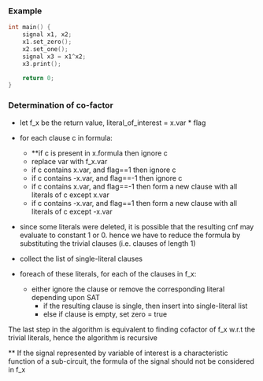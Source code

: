 ### Example

```c++
int main() {
    signal x1, x2;
    x1.set_zero();
    x2.set_one();
    signal x3 = x1^x2;
    x3.print();

    return 0;
}
```

### Determination of co-factor


- let f_x be the return value, literal_of_interest = x.var * flag
- for each clause c in formula:
    - **if c is present in x.formula then ignore c
    - replace var with f_x.var
    - if c contains x.var, and flag==1 then ignore c
    - if c contains -x.var, and flag==-1 then ignore c
    - if c contains x.var, and flag==-1 then form a new clause with all literals of c except x.var
    - if c contains -x.var, and flag==1 then form a new clause with all literals of c except -x.var

- since some literals were deleted, it is possible that the resulting cnf may evaluate to
constant 1 or 0. hence we have to reduce the formula by substituting the trivial clauses (i.e. clauses of length 1)

- collect the list of single-literal clauses
- foreach of these literals, for each of the clauses in f_x:
    - either ignore the clause or remove the corresponding literal depending upon SAT
        - if the resulting clause is single, then insert into single-literal list
        - else if clause is empty, set zero = true

The last step in the algorithm is equivalent to finding cofactor of f_x w.r.t the trivial literals, hence the algorithm is recursive

** If the signal represented by variable of interest is a characteristic function of a sub-circuit, the formula of the signal should not be considered in f_x
